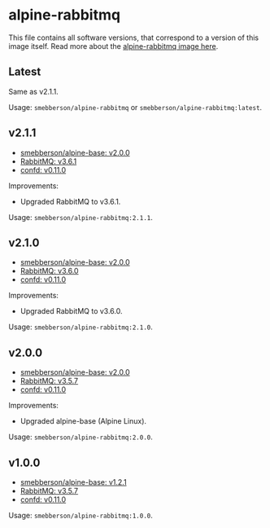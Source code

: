 # alpine-rabbitmq

This file contains all software versions, that correspond to a version of this image itself. Read more about the [alpine-rabbitmq image here][alpinerabbitmq].

## Latest

Same as v2.1.1.

Usage: `smebberson/alpine-rabbitmq` or `smebberson/alpine-rabbitmq:latest`.

## v2.1.1

- [smebberson/alpine-base: v2.0.0][smebbersonalpinebase200]
- [RabbitMQ: v3.6.1][rabbitmq]
- [confd: v0.11.0][confd]

Improvements:

- Upgraded RabbitMQ to v3.6.1.

Usage: `smebberson/alpine-rabbitmq:2.1.1`.

## v2.1.0

- [smebberson/alpine-base: v2.0.0][smebbersonalpinebase200]
- [RabbitMQ: v3.6.0][rabbitmq]
- [confd: v0.11.0][confd]

Improvements:

- Upgraded RabbitMQ to v3.6.0.

Usage: `smebberson/alpine-rabbitmq:2.1.0`.

## v2.0.0

- [smebberson/alpine-base: v2.0.0][smebbersonalpinebase200]
- [RabbitMQ: v3.5.7][rabbitmq]
- [confd: v0.11.0][confd]

Improvements:

- Upgraded alpine-base (Alpine Linux).

Usage: `smebberson/alpine-rabbitmq:2.0.0`.

## v1.0.0

- [smebberson/alpine-base: v1.2.1][smebbersonalpinebase121]
- [RabbitMQ: v3.5.7][rabbitmq]
- [confd: v0.11.0][confd]

Usage: `smebberson/alpine-rabbitmq:1.0.0`.

[smebbersonalpinebase200]: https://github.com/smebberson/docker-alpine/tree/alpine-base-v2.0.0/alpine-base
[smebbersonalpinebase121]: https://github.com/smebberson/docker-alpine/tree/alpine-base-v1.2.1/alpine-base
[confd]: https://github.com/kelseyhightower/confd
[alpinerabbitmq]: https://github.com/smebberson/docker-alpine/tree/master/alpine-rabbitmq
[rabbitmq]: http://www.rabbitmq.com/
